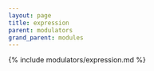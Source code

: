 ```yaml
---
layout: page
title: expression
parent: modulators
grand_parent: modules
---
```


{% include modulators/expression.md %}
